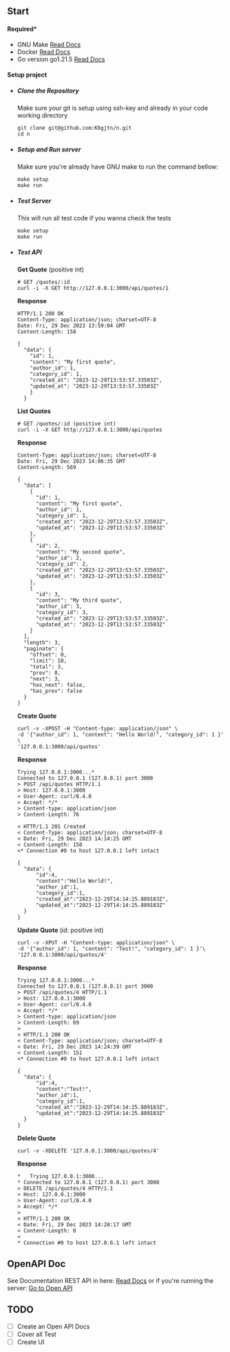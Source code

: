 ## Start

#### Required\*

- GNU Make [Read Docs](https://www.gnu.org/software/make/)
- Docker [Read Docs](https://docs.docker.com/)
- Go version go1.21.5 [Read Docs](https://go.dev/dl/)

#### Setup project

- ##### Clone the Repository

  Make sure your git is setup using ssh-key and already in your code working directory

  ```
  git clone git@github.com:Kbgjtn/n.git
  cd n
  ```

- ##### Setup and Run server

  Make sure you're already have GNU make to run the command bellow:

  ```
  make setup
  make run
  ```

- ##### Test Server
  This will run all test code if you wanna check the tests
  ```
  make setup
  make run
  ```
- ##### Test API

  **Get Quote** (positive int)

  ```
  # GET /quotes/:id
  curl -i -X GET http://127.0.0.1:3000/api/quotes/1
  ```

  **Response**

  ```
  HTTP/1.1 200 OK
  Content-Type: application/json; charset=UTF-8
  Date: Fri, 29 Dec 2023 13:59:04 GMT
  Content-Length: 158

  {
    "data": {
      "id": 1,
      "content": "My first quote",
      "author_id": 1,
      "category_id": 1,
      "created_at": "2023-12-29T13:53:57.33503Z",
      "updated_at": "2023-12-29T13:53:57.33503Z"
      }
    }

  ```

  **List Quotes**

  ```
  # GET /quotes/:id (positive int)
  curl -i -X GET http://127.0.0.1:3000/api/quotes
  ```

  **Response**

  ```
  Content-Type: application/json; charset=UTF-8
  Date: Fri, 29 Dec 2023 14:06:35 GMT
  Content-Length: 569

  {
    "data": [
      {
        "id": 1,
        "content": "My first quote",
        "author_id": 1,
        "category_id": 1,
        "created_at": "2023-12-29T13:53:57.33503Z",
        "updated_at": "2023-12-29T13:53:57.33503Z"
      },
      {
        "id": 2,
        "content": "My second quote",
        "author_id": 2,
        "category_id": 2,
        "created_at": "2023-12-29T13:53:57.33503Z",
        "updated_at": "2023-12-29T13:53:57.33503Z"
      },
      {
        "id": 3,
        "content": "My third quote",
        "author_id": 3,
        "category_id": 3,
        "created_at": "2023-12-29T13:53:57.33503Z",
        "updated_at": "2023-12-29T13:53:57.33503Z"
      }
    ],
    "length": 3,
    "paginate": {
      "offset": 0,
      "limit": 10,
      "total": 3,
      "prev": 0,
      "next": 3,
      "has_next": false,
      "has_prev": false
    }
  }
  ```

  **Create Quote**

  ```
  curl -v -XPOST -H "Content-type: application/json" \
  -d '{"author_id": 1, "content": "Hello World!", "category_id": 1 }' \
  '127.0.0.1:3000/api/quotes'

  ```

  **Response**

  ```
  Trying 127.0.0.1:3000...*
  Connected to 127.0.0.1 (127.0.0.1) port 3000
  > POST /api/quotes HTTP/1.1
  > Host: 127.0.0.1:3000
  > User-Agent: curl/8.4.0
  > Accept: */*
  > Content-type: application/json
  > Content-Length: 76

  < HTTP/1.1 201 Created
  < Content-Type: application/json; charset=UTF-8
  < Date: Fri, 29 Dec 2023 14:14:25 GMT
  < Content-Length: 158
  <* Connection #0 to host 127.0.0.1 left intact

  {
  	"data": {
  		"id":4,
  		"content":"Hello World!",
  		"author_id":1,
  		"category_id":1,
  		"created_at":"2023-12-29T14:14:25.889183Z",
  		"updated_at":"2023-12-29T14:14:25.889183Z"
  	}
  }
  ```

  **Update Quote** (id: positive int)

  ```
  curl -v -XPUT -H "Content-type: application/json" \
  -d '{"author_id": 1, "content": "Test!", "category_id": 1 }'\  	'127.0.0.1:3000/api/quotes/4'
  ```

  **Response**

  ```
  Trying 127.0.0.1:3000...*
  Connected to 127.0.0.1 (127.0.0.1) port 3000
  > POST /api/quotes/4 HTTP/1.1
  > Host: 127.0.0.1:3000
  > User-Agent: curl/8.4.0
  > Accept: */*
  > Content-type: application/json
  > Content-Length: 69
  >
  < HTTP/1.1 200 OK
  < Content-Type: application/json; charset=UTF-8
  < Date: Fri, 29 Dec 2023 14:24:39 GMT
  < Content-Length: 151
  <* Connection #0 to host 127.0.0.1 left intact

  {
  	"data": {
  		"id":4,
  		"content":"Test!",
  		"author_id":1,
  		"category_id":1,
  		"created_at":"2023-12-29T14:14:25.889183Z",
  		"updated_at":"2023-12-29T14:14:25.889183Z"
  	}
  }
  ```

  **Delete Quote**

  ```
  curl -v -XDELETE '127.0.0.1:3000/api/quotes/4'
  ```

  **Response**

  ```
  *   Trying 127.0.0.1:3000...
  * Connected to 127.0.0.1 (127.0.0.1) port 3000
  > DELETE /api/quotes/4 HTTP/1.1
  > Host: 127.0.0.1:3000
  > User-Agent: curl/8.4.0
  > Accept: */*
  >
  < HTTP/1.1 200 OK
  < Date: Fri, 29 Dec 2023 14:28:17 GMT
  < Content-Length: 0
  <
  * Connection #0 to host 127.0.0.1 left intact
  ```

## OpenAPI Doc

See Documentation REST API in here:
[Read Docs](https://github.com/Kbgjtn/n/tree/main/docs/swagger.json) or if you're running the server: [Go to Open API](http://localhost:3000/openapi)

## TODO

- [ ] Create an Open API Docs
- [ ] Cover all Test
- [ ] Create UI
